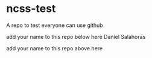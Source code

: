 # ncss-test
A repo to test everyone can use github

add your name to this repo below here
Daniel Salahoras

add your name to this repo above here
